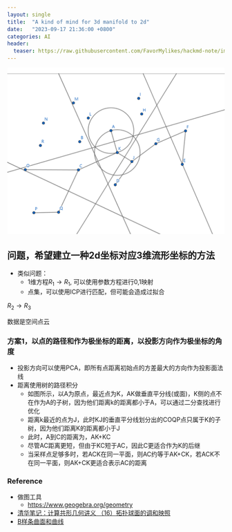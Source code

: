 ```yaml
---
layout: single
title:  "A kind of mind for 3d manifold to 2d"
date:   "2023-09-17 21:36:00 +0800"
categories: AI
header:
  teaser: https://raw.githubusercontent.com/FavorMylikes/hackmd-note/img/img20230914204243.png
---
```

<img src="https://raw.githubusercontent.com/FavorMylikes/hackmd-note/img/img20230917191459.png" alt="20230917191459"/>

## 问题，希望建立一种2d坐标对应3维流形坐标的方法

- 类似问题：
  - 1维方程$R_1\rightarrow R_1$, 可以使用参数方程进行0,1映射
  - 点集，可以使用ICP进行匹配，但可能会造成过拟合

$R_2\rightarrow R_3$

数据是空间点云

### 方案1，以点的路径和作为极坐标的距离，以投影方向作为极坐标的角度

- 投影方向可以使用PCA，即所有点距离初始点的方差最大的方向作为投影面法线
- 距离使用树的路径积分
  - 如图所示，以A为原点，最近点为K，AK做垂直平分线(或面)，K侧的点不在作为A的子树，因为他们距离k的距离都小于A，可以通过二分查找进行优化
  - 距离k最近的点为J，此时KJ的垂直平分线划分出的COQP点只属于K的子树，因为他们距离K的距离都小于J
  - 此时，A到C的距离为，AK+KC
  - 尽管AC距离更短，但由于KC短于AC，因此C更适合作为K的后继
  - 当采样点足够多时，若ACK在同一平面，则AC约等于AK+CK，若ACK不在同一平面，则AK+CK更适合表示AC的距离

### Reference

- 做图工具
  - https://www.geogebra.org/geometry
- [清华笔记：计算共形几何讲义 （16）拓扑球面的调和映照](https://mp.weixin.qq.com/s/oeBoJcW5mTV8hTK99JCvfA)
- [B样条曲面和曲线](https://wlsdzyzl.top/2019/03/19/%E5%9B%BE%E5%BD%A2%E5%AD%A6%E2%80%94%E2%80%94B%E6%A0%B7%E6%9D%A1%E6%9B%B2%E7%BA%BF%E5%92%8C%E6%9B%B2%E9%9D%A2/)